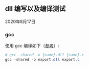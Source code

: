 ## dll 编写以及编译测试

2020年8月17日











### gcc

使用 gcc 编译如下（[参考](https://www.cnblogs.com/ser0632/p/4920653.html)）:

```powershell
# gcc -shared -o {name}.dll {name}.c
gcc -shared -o export.dll export.c
```

